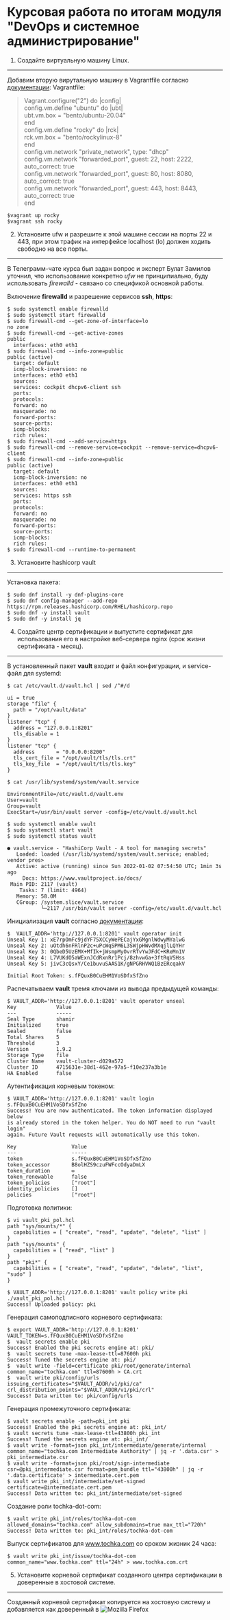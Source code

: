 Курсовая работа по итогам модуля "DevOps и системное администрирование"
===
1. Создайте виртуальную машину Linux.
---
 Добавим вторую вирутальную машину в Vagrantfile согласно [документации](https://www.vagrantup.com/docs/multi-machine):
Vagrantfile:

>Vagrant.configure("2") do |config|  
>  config.vm.define "ubuntu" do |ubt|  
>    ubt.vm.box = "bento/ubuntu-20.04"  
>  end  
>  config.vm.define "rocky" do |rck|  
>    rck.vm.box = "bento/rockylinux-8"  
>  end  
> config.vm.network "private_network", type: "dhcp"  
> config.vm.network "forwarded_port", guest: 22, host: 2222, auto_correct: true  
> config.vm.network "forwarded_port", guest: 80, host: 8080, auto_correct: true  
> config.vm.network "forwarded_port", guest: 443, host: 8443, auto_correct: true  
>end  

	$vagrant up rocky
	$vagrant ssh rocky

2. Установите ufw и разрешите к этой машине сессии на порты 22 и 443, при этом трафик на интерфейсе localhost (lo) должен ходить свободно на все порты.
---

В Телеграмм-чате курса был задан вопрос и эксперт Булат Замилов уточнил, что использование конкретно *ufw* не принципиально, буду использовать *firewalld* - связано со спецификой основной работы.

Включение **firewalld** и разрешение сервисов **ssh**, **https**:

	$ sudo systemctl enable firewalld
	$ sudo systemctl start firewalld  
	$ sudo firewall-cmd --get-zone-of-interface=lo
	no zone
	$ sudo firewall-cmd --get-active-zones
	public
	  interfaces: eth0 eth1
	$ sudo firewall-cmd --info-zone=public
	public (active)
	  target: default
	  icmp-block-inversion: no
	  interfaces: eth0 eth1
	  sources: 
	  services: cockpit dhcpv6-client ssh
	  ports: 
	  protocols: 
	  forward: no
	  masquerade: no
	  forward-ports: 
	  source-ports: 
	  icmp-blocks: 
	  rich rules: 
	$ sudo firewall-cmd --add-service=https
	$ sudo firewall-cmd --remove-service=cockpit --remove-service=dhcpv6-client
	$ sudo firewall-cmd --info-zone=public
	public (active)
	  target: default
	  icmp-block-inversion: no
	  interfaces: eth0 eth1
	  sources: 
	  services: https ssh
	  ports: 
	  protocols: 
	  forward: no
	  masquerade: no
	  forward-ports: 
	  source-ports: 
	  icmp-blocks: 
	  rich rules: 
	$ sudo firewall-cmd --runtime-to-permanent


3. Установите hashicorp vault
---

Установка пакета:

	$ sudo dnf install -y dnf-plugins-core
	$ sudo dnf config-manager --add-repo https://rpm.releases.hashicorp.com/RHEL/hashicorp.repo
	$ sudo dnf -y install vault
	$ sudo dnf -y install jq

4. Cоздайте центр сертификации и выпустите сертификат для использования его в настройке веб-сервера nginx (срок жизни сертификата - месяц).
---

В установленный пакет **vault** входит и файл конфигурации, и service-файл для systemd:

	$ cat /etc/vault.d/vault.hcl | sed /^#/d

	ui = true
	storage "file" {
	  path = "/opt/vault/data"
	}
	listener "tcp" {
	  address = "127.0.0.1:8201"
	  tls_disable = 1
	}
	listener "tcp" {
	  address       = "0.0.0.0:8200"
	  tls_cert_file = "/opt/vault/tls/tls.crt"
	  tls_key_file  = "/opt/vault/tls/tls.key"
	}

	$ cat /usr/lib/systemd/system/vault.service

	EnvironmentFile=/etc/vault.d/vault.env
	User=vault
	Group=vault
	ExecStart=/usr/bin/vault server -config=/etc/vault.d/vault.hcl

	$ sudo systemctl enable vault
	$ sudo systemctl start vault
	$ sudo systemctl status vault

	● vault.service - "HashiCorp Vault - A tool for managing secrets"
	   Loaded: loaded (/usr/lib/systemd/system/vault.service; enabled; vendor pres>
	   Active: active (running) since Sun 2022-01-02 07:54:50 UTC; 1min 3s ago
	     Docs: https://www.vaultproject.io/docs/
	 Main PID: 2117 (vault)
	    Tasks: 7 (limit: 4964)
	   Memory: 58.0M
	   CGroup: /system.slice/vault.service
	           └─2117 /usr/bin/vault server -config=/etc/vault.d/vault.hcl

 Инициализация **vault** согласно [документации](https://learn.hashicorp.com/tutorials/vault/getting-started-deploy?in=vault/getting-started):

	$  VAULT_ADDR='http://127.0.0.1:8201' vault operator init
	Unseal Key 1: xE7rpOmFc9jdYF75XCCyWePECajYxGMgnlWdwyMYalwG
	Unseal Key 2: uOtdh6nFRlnP2c+uPcWqSPM6L3SWjpHWvdMXqjlLQYHr
	Unseal Key 3: 0QbeD5UzEMX+MfIk+jWsmpMyOvrRTvYwJFdC+KReMn1V
	Unseal Key 4: L7VUKdO5aWExnJCdRxnRr1Pcj/8zhvwGa+3ftRqVSHss
	Unseal Key 5: jivC3cQsxY/Ce1buvuSAAS1K/gNPGRHVWQ1BzERcqakV
	
	Initial Root Token: s.fFQuxB0CuEHM1VoSDfxSfZno

Распечатываем **vault** тремя ключами из вывода предыдущей команды:

	$ VAULT_ADDR='http://127.0.0.1:8201' vault operator unseal
	Key             Value
	---             -----
	Seal Type       shamir
	Initialized     true
	Sealed          false
	Total Shares    5
	Threshold       3
	Version         1.9.2
	Storage Type    file
	Cluster Name    vault-cluster-d029a572
	Cluster ID      4715631e-38d1-462e-97a5-f10e237a3b1e
	HA Enabled      false

Аутентификация корневым токеном:

	$ VAULT_ADDR='http://127.0.0.1:8201' vault login s.fFQuxB0CuEHM1VoSDfxSfZno
	Success! You are now authenticated. The token information displayed below
	is already stored in the token helper. You do NOT need to run "vault login"
	again. Future Vault requests will automatically use this token.
	
	Key                  Value
	---                  -----
	token                s.fFQuxB0CuEHM1VoSDfxSfZno
	token_accessor       B8olHZS9czuFWFccOdyaDmLX
	token_duration       ∞
	token_renewable      false
	token_policies       ["root"]
	identity_policies    []
	policies             ["root"]

Подготовка политики:

	$ vi vault_pki_pol.hcl
	path "sys/mounts/*" {
	  capabilities = [ "create", "read", "update", "delete", "list" ]
	}
	path "sys/mounts" {
	  capabilities = [ "read", "list" ]
	}
	path "pki*" {
	  capabilities = [ "create", "read", "update", "delete", "list", "sudo" ]
	}

	$ VAULT_ADDR='http://127.0.0.1:8201' vault policy write pki ./vault_pki_pol.hcl 
	Success! Uploaded policy: pki


Генерация самоподписного корневого сертификата:

	$ export VAULT_ADDR='http://127.0.0.1:8201' VAULT_TOKEN=s.fFQuxB0CuEHM1VoSDfxSfZno
	$  vault secrets enable pki
	Success! Enabled the pki secrets engine at: pki/
	$  vault secrets tune -max-lease-ttl=87600h pki
	Success! Tuned the secrets engine at: pki/
	$  vault write -field=certificate pki/root/generate/internal common_name="tochka.com" ttl=87600h > CA.crt
	$  vault write pki/config/urls issuing_certificates="$VAULT_ADDR/v1/pki/ca" crl_distribution_points="$VAULT_ADDR/v1/pki/crl"
	Success! Data written to: pki/config/urls

Генерация промежуточного сертификата:

	$ vault secrets enable -path=pki_int pki
	Success! Enabled the pki secrets engine at: pki_int/
	$ vault secrets tune -max-lease-ttl=43800h pki_int
	Success! Tuned the secrets engine at: pki_int/
	$ vault write -format=json pki_int/intermediate/generate/internal common_name="tochka.com Intermediate Authority" | jq -r '.data.csr' > pki_intermediate.csr
	$ vault write -format=json pki/root/sign-intermediate csr=@pki_intermediate.csr format=pem_bundle ttl="43800h" | jq -r '.data.certificate' > intermediate.cert.pem
	$ vault write pki_int/intermediate/set-signed certificate=@intermediate.cert.pem
	Success! Data written to: pki_int/intermediate/set-signed

Создание роли tochka-dot-com:

	$ vault write pki_int/roles/tochka-dot-com allowed_domains="tochka.com" allow_subdomains=true max_ttl="720h"
	Success! Data written to: pki_int/roles/tochka-dot-com

Выпуск сертификатов для www.tochka.com со сроком жизник 24 часа:

	$ vault write pki_int/issue/tochka-dot-com common_name="www.tochka.com" ttl="24h" > www.tochka.com.crt


5. Установите корневой сертификат созданного центра сертификации в доверенные в хостовой системе.
---

Созданный корневой сертификат копируется на хостовую систему и добавляется как доверенный в ![Moziila Firefox](img/firefox_trust_cert.png)
